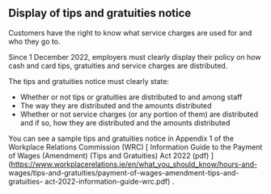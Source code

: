 ##  Display of tips and gratuities notice

Customers have the right to know what service charges are used for and who
they go to.

Since 1 December 2022, employers must clearly display their policy on how cash
and card tips, gratuities and service charges are distributed.

The tips and gratuities notice must clearly state:

  * Whether or not tips or gratuities are distributed to and among staff 
  * The way they are distributed and the amounts distributed 
  * Whether or not service charges (or any portion of them) are distributed and if so, how they are distributed and the amounts distributed 

You can see a sample tips and gratuities notice in Appendix 1 of the Workplace
Relations Commission (WRC) [ Information Guide to the Payment of Wages
(Amendment) (Tips and Gratuities) Act 2022 (pdf)
](https://www.workplacerelations.ie/en/what_you_should_know/hours-and-
wages/tips-and-gratuities/payment-of-wages-amendment-tips-and-gratuities-
act-2022-information-guide-wrc.pdf) .
